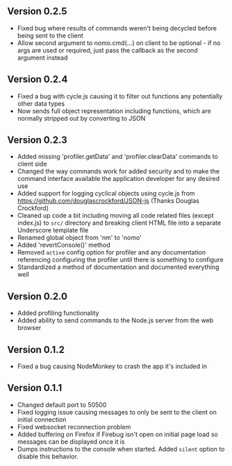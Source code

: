 Version 0.2.5
-------------
- Fixed bug where results of commands weren't being decycled before being sent to the client
- Allow second argument to nomo.cmd(...) on client to be optional - if no args are used or required, just pass the callback as the second argument instead

Version 0.2.4
-------------
- Fixed a bug with cycle.js causing it to filter out functions any potentially other data types
- Now sends full object representation including functions, which are normally stripped out by converting to JSON

Version 0.2.3
-------------
- Added missing 'profiler.getData' and 'profiler.clearData' commands to client side
- Changed the way commands work for added security and to make the command interface available the application developer for any desired use
- Added support for logging cyclical objects using cycle.js from https://github.com/douglascrockford/JSON-js (Thanks Douglas Crockford)
- Cleaned up code a bit including moving all code related files (except index.js) to `src/` directory and breaking client HTML file into
  a separate Underscore template file
- Renamed global object from 'nm' to 'nomo'
- Added 'revertConsole()' method
- Removed `active` config option for profiler and any documentation referencing configuring the profiler until there is something to configure
- Standardized a method of documentation and documented everything well

Version 0.2.0
-------------
- Added profiling functionality
- Added ability to send commands to the Node.js server from the web browser

Version 0.1.2
-------------
- Fixed a bug causing NodeMonkey to crash the app it's included in

Version 0.1.1
-------------
- Changed default port to 50500
- Fixed logging issue causing messages to only be sent to the client on initial connection
- Fixed websocket reconnection problem
- Added buffering on Firefox if Firebug isn't open on initial page load so messages can be displayed once it is
- Dumps instructions to the console when started. Added `silent` option to disable this behavior.
